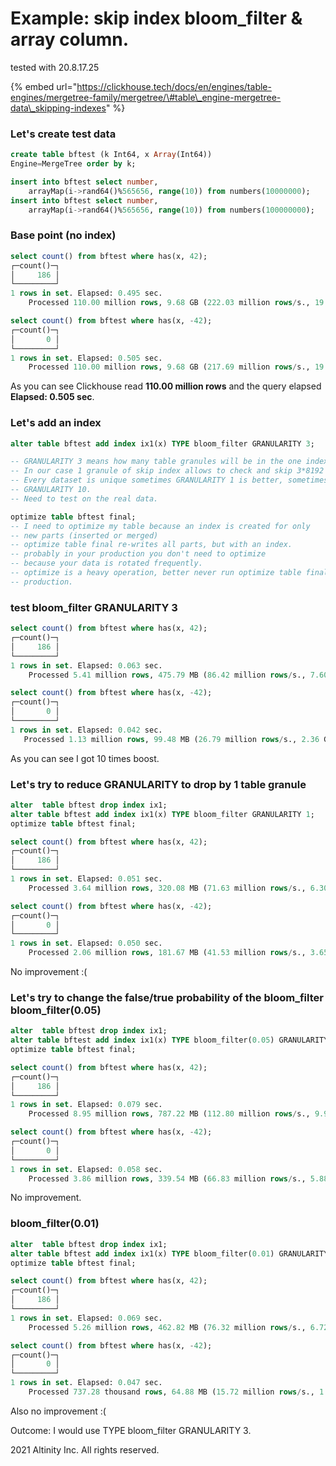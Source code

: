# Example: skip index bloom\_filter & array column.

tested with 20.8.17.25

{% embed url="https://clickhouse.tech/docs/en/engines/table-engines/mergetree-family/mergetree/\#table\_engine-mergetree-data\_skipping-indexes" %}

### Let's create test data

```sql
create table bftest (k Int64, x Array(Int64)) 
Engine=MergeTree order by k;

insert into bftest select number, 
    arrayMap(i->rand64()%565656, range(10)) from numbers(10000000);
insert into bftest select number, 
    arrayMap(i->rand64()%565656, range(10)) from numbers(100000000);
```

### Base point \(no index\)

```sql
select count() from bftest where has(x, 42);
┌─count()─┐
│     186 │
└─────────┘
1 rows in set. Elapsed: 0.495 sec. 
    Processed 110.00 million rows, 9.68 GB (222.03 million rows/s., 19.54 GB/s.)

select count() from bftest where has(x, -42);
┌─count()─┐
│       0 │
└─────────┘
1 rows in set. Elapsed: 0.505 sec. 
    Processed 110.00 million rows, 9.68 GB (217.69 million rows/s., 19.16 GB/s.)
```

As you can see Clickhouse read **110.00 million rows** and the query elapsed **Elapsed: 0.505 sec**.

### Let's add an index

```sql
alter table bftest add index ix1(x) TYPE bloom_filter GRANULARITY 3;

-- GRANULARITY 3 means how many table granules will be in the one index granule
-- In our case 1 granule of skip index allows to check and skip 3*8192 rows.
-- Every dataset is unique sometimes GRANULARITY 1 is better, sometimes 
-- GRANULARITY 10.
-- Need to test on the real data.

optimize table bftest final;   
-- I need to optimize my table because an index is created for only 
-- new parts (inserted or merged)
-- optimize table final re-writes all parts, but with an index.
-- probably in your production you don't need to optimize 
-- because your data is rotated frequently.
-- optimize is a heavy operation, better never run optimize table final in a 
-- production.
```

### test bloom\_filter GRANULARITY 3

```sql
select count() from bftest where has(x, 42);
┌─count()─┐
│     186 │
└─────────┘
1 rows in set. Elapsed: 0.063 sec. 
    Processed 5.41 million rows, 475.79 MB (86.42 million rows/s., 7.60 GB/s.)

select count() from bftest where has(x, -42);
┌─count()─┐
│       0 │
└─────────┘
1 rows in set. Elapsed: 0.042 sec. 
   Processed 1.13 million rows, 99.48 MB (26.79 million rows/s., 2.36 GB/s.)
```

As you can see I got 10 times boost.

### Let's try to reduce GRANULARITY to drop by 1 table granule

```sql
alter  table bftest drop index ix1;
alter table bftest add index ix1(x) TYPE bloom_filter GRANULARITY 1;
optimize table bftest final;

select count() from bftest where has(x, 42);
┌─count()─┐
│     186 │
└─────────┘
1 rows in set. Elapsed: 0.051 sec. 
    Processed 3.64 million rows, 320.08 MB (71.63 million rows/s., 6.30 GB/s.)

select count() from bftest where has(x, -42);
┌─count()─┐
│       0 │
└─────────┘
1 rows in set. Elapsed: 0.050 sec. 
    Processed 2.06 million rows, 181.67 MB (41.53 million rows/s., 3.65 GB/s.)
```

No improvement :\(

### Let's try to change the false/true probability of the bloom\_filter bloom\_filter\(0.05\)

```sql
alter  table bftest drop index ix1;
alter table bftest add index ix1(x) TYPE bloom_filter(0.05) GRANULARITY 3;
optimize table bftest final;

select count() from bftest where has(x, 42);
┌─count()─┐
│     186 │
└─────────┘
1 rows in set. Elapsed: 0.079 sec. 
    Processed 8.95 million rows, 787.22 MB (112.80 million rows/s., 9.93 GB/s.)

select count() from bftest where has(x, -42);
┌─count()─┐
│       0 │
└─────────┘
1 rows in set. Elapsed: 0.058 sec. 
    Processed 3.86 million rows, 339.54 MB (66.83 million rows/s., 5.88 GB/s.)
```

No improvement.

### bloom\_filter\(0.01\)

```sql
alter  table bftest drop index ix1;
alter table bftest add index ix1(x) TYPE bloom_filter(0.01) GRANULARITY 3;
optimize table bftest final;

select count() from bftest where has(x, 42);
┌─count()─┐
│     186 │
└─────────┘
1 rows in set. Elapsed: 0.069 sec. 
    Processed 5.26 million rows, 462.82 MB (76.32 million rows/s., 6.72 GB/s.)

select count() from bftest where has(x, -42);
┌─count()─┐
│       0 │
└─────────┘
1 rows in set. Elapsed: 0.047 sec. 
    Processed 737.28 thousand rows, 64.88 MB (15.72 million rows/s., 1.38 GB/s.)
```

Also no improvement :\(

Outcome: I would use TYPE bloom\_filter GRANULARITY 3.



 2021 Altinity Inc. All rights reserved.

